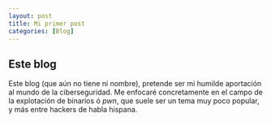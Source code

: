 ```yaml
---
layout: post
title: Mi primer post
categories: [Blog]
---
```


## Este blog

Este blog (que aún no tiene ni nombre), pretende ser mi humilde aportación al mundo de la ciberseguridad. Me enfocaré concretamente en el campo de
la explotación de binarios ó *pwn*, que suele ser un tema muy poco popular, y más entre hackers de habla hispana.

